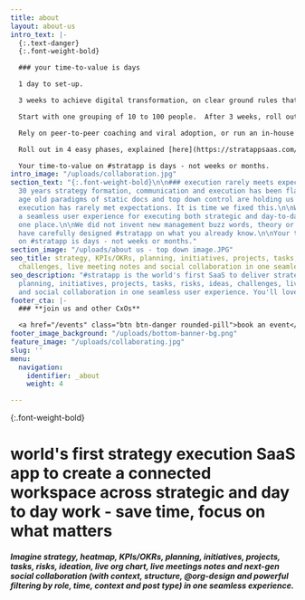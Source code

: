 ```yaml
---
title: about
layout: about-us
intro_text: |-
  {:.text-danger}
  {:.font-weight-bold}

  ### your time-to-value is days

  1 day to set-up.

  3 weeks to achieve digital transformation, on clear ground rules that include leading by example and eliminating internal email.

  Start with one grouping of 10 to 100 people.  After 3 weeks, roll out progressively by level, function or geography.

  Rely on peer-to-peer coaching and viral adoption, or run an in-house training program, or engage our coaching partner.

  Roll out in 4 easy phases, explained [here](https://stratappsaas.com/blog/how-to-implement/ "how to implement").

  Your time-to-value on #stratapp is days - not weeks or months.
intro_image: "/uploads/collaboration.jpg"
section_text: "{:.font-weight-bold}\n\n### execution rarely meets expectations\n\nFor
  30 years strategy formation, communication and execution has been flawed. \n\nThe
  age old paradigms of static docs and top down control are holding us back.  Strategy
  execution has rarely met expectations. It is time we fixed this.\n\nWe have created
  a seamless user experience for executing both strategic and day-to-day work, in
  one place.\n\nWe did not invent new management buzz words, theory or methods. We
  have carefully designed #stratapp on what you already know.\n\nYour time-to-value
  on #stratapp is days - not weeks or months."
section_image: "/uploads/about us - top down image.JPG"
seo_title: strategy, KPIs/OKRs, planning, initiatives, projects, tasks, risks, ideas,
  challenges, live meeting notes and social collaboration in one seamless user experience
seo_description: "#stratapp is the world's first SaaS to deliver strategy, KPIs/OKRs,
  planning, initiatives, projects, tasks, risks, ideas, challenges, live meeting notes
  and social collaboration in one seamless user experience. You'll love #stratapp."
footer_cta: |-
  ### **join us and other CxOs**

  <a href="/events" class="btn btn-danger rounded-pill">book an event</a>
footer_image_background: "/uploads/bottom-banner-bg.png"
feature_image: "/uploads/collaborating.jpg"
slug: ''
menu:
  navigation:
    identifier: _about
    weight: 4

---
```

{:.font-weight-bold}

# world's first strategy execution SaaS app to create a connected workspace across strategic and day to day work - save time, focus on what matters

##### Imagine strategy, heatmap, KPIs/OKRs, planning, initiatives, projects, tasks, risks, ideation, live org chart, live meetings notes and next-gen social collaboration (with context, structure, @org-design and powerful filtering by role, time, context and post type) in one seamless experience.